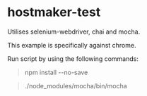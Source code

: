 # hostmaker-test

Utilises selenium-webdriver, chai and mocha.

This example is specifically against chrome.

Run script by using the following commands:

> npm install --no-save

> ./node_modules/mocha/bin/mocha
